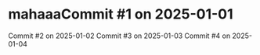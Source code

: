 # mahaaaCommit #1 on 2025-01-01
Commit #2 on 2025-01-02
Commit #3 on 2025-01-03
Commit #4 on 2025-01-04
